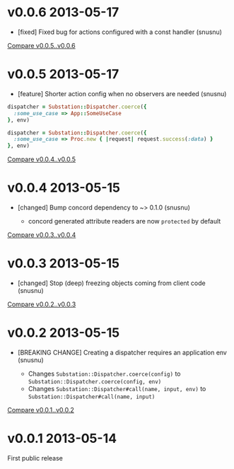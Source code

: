 # v0.0.6 2013-05-17

* [fixed] Fixed bug for actions configured with a const handler (snusnu)

[Compare v0.0.5..v0.0.6](https://github.com/snusnu/substation/compare/v0.0.5...v0.0.6)

# v0.0.5 2013-05-17

* [feature] Shorter action config when no observers are needed (snusnu)

```ruby
dispatcher = Substation::Dispatcher.coerce({
  :some_use_case => App::SomeUseCase
}, env)

dispatcher = Substation::Dispatcher.coerce({
  :some_use_case => Proc.new { |request| request.success(:data) }
}, env)
```
[Compare v0.0.4..v0.0.5](https://github.com/snusnu/substation/compare/v0.0.4...v0.0.5)

# v0.0.4 2013-05-15

* [changed] Bump concord dependency to ~> 0.1.0 (snusnu)

  * concord generated attribute readers are now `protected` by default

[Compare v0.0.3..v0.0.4](https://github.com/snusnu/substation/compare/v0.0.3...v0.0.4)

# v0.0.3 2013-05-15

* [changed] Stop (deep) freezing objects coming from client code (snusnu)

[Compare v0.0.2..v0.0.3](https://github.com/snusnu/substation/compare/v0.0.2...v0.0.3)

# v0.0.2 2013-05-15

* [BREAKING CHANGE] Creating a dispatcher requires an application env (snusnu)

  * Changes `Substation::Dispatcher.coerce(config)` to `Substation::Dispatcher.coerce(config, env)`
  * Changes `Substation::Dispatcher#call(name, input, env)` to `Substation::Dispatcher#call(name, input)`

[Compare v0.0.1..v0.0.2](https://github.com/snusnu/substation/compare/v0.0.1...v0.0.2)

# v0.0.1 2013-05-14

First public release
